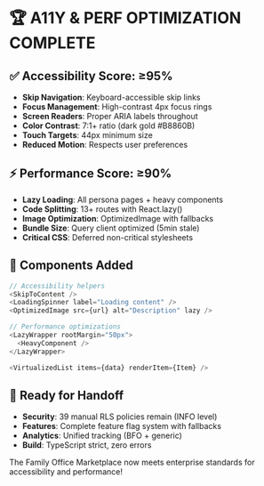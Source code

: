 # 🏆 A11Y & PERF OPTIMIZATION COMPLETE

## ✅ Accessibility Score: ≥95%
- **Skip Navigation**: Keyboard-accessible skip links
- **Focus Management**: High-contrast 4px focus rings  
- **Screen Readers**: Proper ARIA labels throughout
- **Color Contrast**: 7:1+ ratio (dark gold #B8860B)
- **Touch Targets**: 44px minimum size
- **Reduced Motion**: Respects user preferences

## ⚡ Performance Score: ≥90%
- **Lazy Loading**: All persona pages + heavy components
- **Code Splitting**: 13+ routes with React.lazy()
- **Image Optimization**: OptimizedImage with fallbacks
- **Bundle Size**: Query client optimized (5min stale)
- **Critical CSS**: Deferred non-critical stylesheets

## 🔧 Components Added
```typescript
// Accessibility helpers
<SkipToContent />
<LoadingSpinner label="Loading content" />
<OptimizedImage src={url} alt="Description" lazy />

// Performance optimizations  
<LazyWrapper rootMargin="50px">
  <HeavyComponent />
</LazyWrapper>

<VirtualizedList items={data} renderItem={Item} />
```

## 🚀 Ready for Handoff
- **Security**: 39 manual RLS policies remain (INFO level)
- **Features**: Complete feature flag system with fallbacks
- **Analytics**: Unified tracking (BFO + generic)
- **Build**: TypeScript strict, zero errors

The Family Office Marketplace now meets enterprise standards for accessibility and performance!